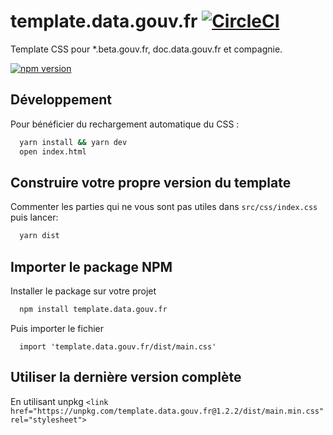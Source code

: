 # template.data.gouv.fr [![CircleCI](https://circleci.com/gh/etalab/template.data.gouv.fr.svg?style=svg)](https://circleci.com/gh/etalab/template.data.gouv.fr)

Template CSS pour *.beta.gouv.fr, doc.data.gouv.fr et compagnie.

[![npm version](https://badgen.net/npm/v/template.data.gouv.fr)](https://www.npmjs.com/package/template.data.gouv.fr)

## Développement

Pour bénéficier du rechargement automatique du CSS :

```bash
  yarn install && yarn dev
  open index.html
```

## Construire votre propre version du template

Commenter les parties qui ne vous sont pas utiles dans `src/css/index.css` puis lancer:
```bash
  yarn dist
```

## Importer le package NPM

Installer le package sur votre projet
```bash
  npm install template.data.gouv.fr
```

Puis importer le fichier
```
  import 'template.data.gouv.fr/dist/main.css'
```

## Utiliser la dernière version complète

En utilisant unpkg `<link href="https://unpkg.com/template.data.gouv.fr@1.2.2/dist/main.min.css" rel="stylesheet">`
